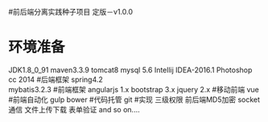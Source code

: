#前后端分离实践种子项目
 定版－v1.0.0
# 环境准备
JDK1.8_0_91 
maven3.3.9 
tomcat8 
mysql 5.6
Intellij IDEA-2016.1 
Photoshop cc 2014
#后端框架
spring4.2  
mybatis3.2.3 
#前端框架
angularjs 1.x
bootstrap 3.x
jquery 2.x
#移动前端
vue
#前端自动化
gulp
bower
#代码托管
git
#实现
三级权限
前后端MD5加密
socket通信
文件上传下载
表单验证
and so on....

